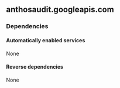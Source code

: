 ## anthosaudit.googleapis.com

### Dependencies

#### Automatically enabled services

None

#### Reverse dependencies

None
